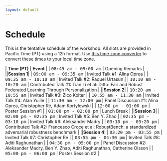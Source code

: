```yaml
---
layout: default
---
```


# Schedule

This is the tentative schedule of the workshop. All slots are provided
in Pacific Time (PT) using
a 12h format. Use [this time zone converter](https://www.thetimezoneconverter.com) to convert
these times to your local time zone.

| **Time (PT)** | **Event** |
| <span style="font-family: monospace;">08:45 am - 09:00 am</span> | Opening Remarks |
||**Session 1**|
| <span style="font-family: monospace;">09:00 am - 09:35 am</span> | Invited Talk #1: Alina Oprea |
| <span style="font-family: monospace;">09:35 am - 10:10 am</span> | Invited Talk #2: Raquel Urtasun |
| <span style="font-family: monospace;">10:10 am - 10:20 am</span> | Contributed Talk #1: Tian Li et al: Ditto: Fair and Robust Federated Learning Through Personalization |
||**Session 2**|
| <span style="font-family: monospace;">10:20 am - 10:55 am</span> | Invited Talk #3: Zico Kolter |
| <span style="font-family: monospace;">10:55 am - 11:30 am</span> | Invited Talk #4: Alan Yuille |
| <span style="font-family: monospace;">11:30 am - 12:00 pm</span> | Panel Discussion #1: Alina Oprea, Christopher Ré, Adam Kortylewski |
| <span style="font-family: monospace;">12:00 pm - 01:00 pm</span> | Poster Session #1 |
| <span style="font-family: monospace;">01:00 pm - 02:00 pm</span> | Lunch Break |
||**Session 3**|
| <span style="font-family: monospace;">02:00 pm - 02:35 pm</span> | Invited Talk #5: Ben Y. Zhao |
| <span style="font-family: monospace;">02:35 pm - 03:10 pm</span> | Invited Talk #6: Aleksander Madry |
| <span style="font-family: monospace;">03:10 pm - 03:20 pm</span> | Contributed Talk #2: Francesco Croce et al: RobustBench: a standardized adversarial robustness benchmark |
||**Session 4**|
| <span style="font-family: monospace;">03:20 pm - 03:55 pm</span> | Invited Talk #7: Christopher Ré |
| <span style="font-family: monospace;">03:55 pm - 04:30 pm</span> | Invited Talk #8: Aditi Raghunathan |
| <span style="font-family: monospace;">04:30 pm - 05:00 pm</span> | Panel Discussion #2: Aleksander Madry, Ben Y. Zhao, Aditi Raghunathan, Catherine Olsson |
| <span style="font-family: monospace;">05:00 pm - 06:00 pm</span> | Poster Session #2 |
